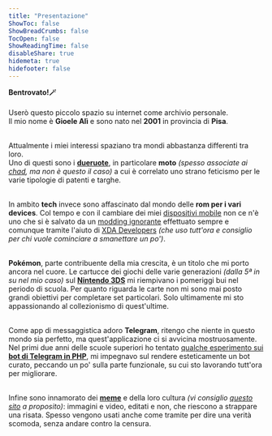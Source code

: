 ```yaml
---
title: "Presentazione"
ShowToc: false
ShowBreadCrumbs: false
TocOpen: false
ShowReadingTime: false
disableShare: true
hidemeta: true
hidefooter: false
---
```


<b>Bentrovato!🪄</b><br><br>
Userò questo piccolo spazio su internet come archivio personale.<br>
Il mio nome è <b>Gioele Alì</b> e sono nato nel <b>2001</b> in provincia di <b>Pisa</b>.<br><br>

Attualmente i miei interessi spaziano tra mondi abbastanza differenti tra loro.<br>
Uno di questi sono i [**dueruote**](https://gioeleali.github.io/motorcycle/), in particolare <b>moto</b> <i>(spesso associate ai <a href="https://it.frwiki.wiki/wiki/Chad_(argot)" target="_blank" rel="noopener noreferrer">chad</a>, ma non è questo il caso)</i> a cui è correlato uno strano feticismo per le varie tipologie di patenti e targhe.<br><br>

In ambito <b>tech</b> invece sono affascinato dal mondo delle <b>rom per i vari devices</b>. Col tempo e con il cambiare dei miei [dispositivi mobile](https://gioeleali.github.io/modding-android/) non ce n'è uno che si è salvato da un <a href="https://it.wikipedia.org/wiki/Modding#Modding_dispositivi_mobili" target="_blank" rel="noopener noreferrer">modding ignorante</a> effettuato sempre e comunque tramite l'aiuto di <a href="https://www.xda-developers.com/" target="_blank" rel="noopener noreferrer">XDA Developers</a> <i>(che uso tutt'ora e consiglio per chi vuole cominciare a smanettare un po')</i>.<br><br>

<b>Pokémon</b>, parte contribuente della mia crescita, è un titolo che mi porto ancora nel cuore. Le cartucce dei giochi delle varie generazioni <i>(dalla 5ª in su nel mio caso)</i> sul [**Nintendo 3DS**](https://gioeleali.github.io/videogames/) mi riempivano i pomeriggi bui nel periodo di scuola. Per quanto riguarda le carte non mi sono mai posto grandi obiettivi per completare set particolari. Solo ultimamente mi sto appassionando al collezionismo di quest'ultime.<br><br>

Come app di messaggistica adoro <b>Telegram</b>, ritengo che niente in questo mondo sia perfetto, ma quest'applicazione ci si avvicina mostruosamente. Nel primi due anni delle scuole superiori ho tentato <a href="/Bot Telegram.zip" download>qualche esperimento sui <b>bot di Telegram in PHP</b></a>, mi impegnavo sul rendere esteticamente un bot curato, peccando un po' sulla parte funzionale, su cui sto lavorando tutt'ora per migliorare.<br><br>

Infine sono innamorato dei [**meme**](https://gioeleali.github.io/meme/) e della loro cultura <i>(vi consiglio <a href="https://knowyourmeme.com/" target="_blank" rel="noopener noreferrer">questo sito</a> a proposito)</i>: immagini e video, editati e non, che riescono a strappare una risata. Spesso vengono usati anche come tramite per dire una verità scomoda, senza andare contro la censura.
